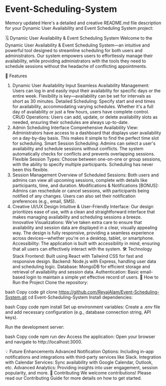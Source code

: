# Event-Scheduling-System

Memory updated
Here's a detailed and creative README.md file description for your Dynamic User Availability and Event Scheduling System project:

🗓️ Dynamic User Availability & Event Scheduling System
Welcome to the Dynamic User Availability & Event Scheduling System—an intuitive and powerful tool designed to streamline scheduling for both users and administrators. Our system empowers users to effortlessly manage their availability, while providing administrators with the tools they need to schedule sessions without the headache of conflicting appointments.

🚀 Features
1. Dynamic User Availability Input
Seamless Availability Management: Users can log in and easily input their availability for specific days or the entire week. Flexibility is key—availability can be set for intervals as short as 30 minutes.
Detailed Scheduling: Specify start and end times for availability, accommodating varying schedules. Whether it's a full day of availability or just a few hours, users have complete control.
CRUD Operations: Users can add, update, or delete availability slots as needed, ensuring their schedules are always up-to-date.
2. Admin Scheduling Interface
Comprehensive Availability View: Administrators have access to a dashboard that displays user availability on a day-by-day basis. This makes it simple to find the perfect time slot for scheduling.
Smart Session Scheduling: Admins can select a user's availability and schedule sessions without conflicts. The system automatically checks for conflicts and prevents overlapping sessions.
Flexible Session Types: Choose between one-on-one or group sessions, with the ability to specify multiple participants. Scheduling has never been this flexible.
3. Session Management
Overview of Scheduled Sessions: Both users and admins can view all upcoming sessions, complete with details like participants, time, and duration.
Modifications & Notifications [BONUS]: Admins can reschedule or cancel sessions, with participants being notified of any changes. Users can also set their notification preferences (e.g., email, SMS).
4. Creative UI/UX Design
Intuitive & User-Friendly Interface: Our design prioritizes ease of use, with a clean and straightforward interface that makes managing availability and scheduling sessions a breeze.
Innovative Visualizations: We’ve taken extra care to ensure that availability and session data are displayed in a clear, visually appealing way. The design is fully responsive, providing a seamless experience across devices—whether you're on a desktop, tablet, or smartphone.
Accessibility: The application is built with accessibility in mind, ensuring that all users can effectively interact with the system.
🛠️ Technology Stack
Frontend: Built using React with Tailwind CSS for fast and responsive design.
Backend: Node.js with Express, handling user data and scheduling logic.
Database: MongoDB for efficient storage and retrieval of availability and session data.
Authentication: Basic email-based login to maintain a simple yet effective record of users.
📝 How to Run the Project
Clone the repository:

bash
Copy code
git clone https://github.com/ReyajAlam/Event-Scheduling-System.git
cd Event-Scheduling-System
Install dependencies:

bash
Copy code
npm install
Set up environment variables:
Create a .env file and add necessary configuration (e.g., database connection string, API keys).

Run the development server:

bash
Copy code
npm run dev
Access the application:
Open your browser and navigate to http://localhost:3000.

💡 Future Enhancements
Advanced Notification Options: Including in-app notifications and integrations with third-party services like Slack.
Integration with Calendar Services: Sync availability with Google Calendar, Outlook, etc.
Advanced Analytics: Providing insights into user engagement, session popularity, and more.
🙌 Contributing
We welcome contributions! Please read our Contributing Guide for more details on how to get started.